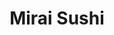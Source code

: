 ---
layout: place
title: "Mirai Sushi"
permalink: /illinois/chicago/mirai-sushi.html
stateAbbr: IL
stateName: Illinois
cityName: Chicago
seo:
  name: "Mirai Sushi"
  type: Restaurant
  links: null
description: "Mirai Sushi serves delicious sushi in Chicago, Illinois. Try fresh Japanese dishes for a great dining experience. "
place_id: ChIJ0c5uLLbSD4gREt5-41edUc0
photos:
  - name: >-
      places/ChIJ0c5uLLbSD4gREt5-41edUc0/photos/AeeoHcI0U1LRNjSFLoWlPlo23Jay3zn9oeP1lUe-MV0Tboze1yLmNz3Wm1MtxTBsB61U9Mh2URkzsvbOYzPaf3sei0PNL14XZnRMQ9wHXhP8HrS2E2r9EkVAjjsyvTsFxrKMO_MMEyU3eZLD29JMtyYvKOtfu0QYmbCd_RBFa59GxfB8IQ_84L_MOcT3fUK_BsPSWM88STU9n0gJJnwAE6bJ6UxaeqT5mCkwYcTuFulT16B2R8g6s3HLjJTrP_XaoscNoO9uDeVv9hfPB2FZOoUJxqLP11mTM53Y3NqfvBHBo6874EcUaKcit7GAdmN8TtQCsRVezqN7N23eU3JSFm0e3PO3yZJSbCq-1z7rbvvcA_I-xPdw1E3YSdyyi4KaeNcJnBXBLilP5l8X2jYfd4w5G4xbKpdacy7nwpnf_1dwElRDzN_J
    widthPx: 4032
    heightPx: 3024
    authorAttributions:
      - displayName: Leon Karl
        uri: https://maps.google.com/maps/contrib/115781321369962191485
        photoUri: >-
          https://lh3.googleusercontent.com/a-/ALV-UjW8G9WLSkCtb0x0jIPxlgUO_tlrnij2fEDBNZnrSJB2EANfJ7j3fA=s100-p-k-no-mo
    flagContentUri: >-
      https://www.google.com/local/imagery/report/?cb_client=maps_api_places.places_api&image_key=!1e10!2sCIHM0ogKEICAgICZid3UvAE&hl=en-US
    googleMapsUri: >-
      https://www.google.com/maps/place//data=!3m4!1e2!3m2!1sCIHM0ogKEICAgICZid3UvAE!2e10!4m2!3m1!1s0x880fd2b62c6eced1:0xcd519d57e37ede12
  - name: >-
      places/ChIJ0c5uLLbSD4gREt5-41edUc0/photos/AeeoHcLmh4D__3qJXcczMYlPR7Zhd1iVx8oVwpm0CDdR8XFqmqDzzyReUdpJpfmwefAKjF8KpWxf5bBEAFucP4FJR4mPtVwUTAjGRlXsnDKQT-u61FuCICKbMOs8aLKsifLGsByXSH86zmh54u3qFpOBmybVzrMZXiaP1irUvv6z5kSLYSDRsZBl5pSaUM6Z0NG4J5r8lXTSsA3iQWhnybyOeHQLiPQr70UFwPPYIEBMOiuXoFhjk8sfW_XeyCISaO_gdlgXsKDEkSp5Q2wY9BwsMonIztpstSe3Yn2qMrHvIYCZHA
    widthPx: 1900
    heightPx: 1267
    authorAttributions:
      - displayName: Mirai Sushi
        uri: https://maps.google.com/maps/contrib/116388543972220480663
        photoUri: >-
          https://lh3.googleusercontent.com/a-/ALV-UjVKxYIuM2CY1m8QLhumKpzTMAOn0egRihJifVukXY0WnT29E3Y=s100-p-k-no-mo
    flagContentUri: >-
      https://www.google.com/local/imagery/report/?cb_client=maps_api_places.places_api&image_key=!1e10!2sAF1QipNsrlI7VBTubAlv-q2eehcCCuBPZjt3fj-LCNxm&hl=en-US
    googleMapsUri: >-
      https://www.google.com/maps/place//data=!3m4!1e2!3m2!1sAF1QipNsrlI7VBTubAlv-q2eehcCCuBPZjt3fj-LCNxm!2e10!4m2!3m1!1s0x880fd2b62c6eced1:0xcd519d57e37ede12
  - name: >-
      places/ChIJ0c5uLLbSD4gREt5-41edUc0/photos/AeeoHcJ9MYv3YHQZp8dGm7dtnn4ZWCHG-cjMN1QrTEvWyhFBmyfyoRhPhgLuWu-2JjtuODLQN3ayW-YJXdlvTQPzD2zqi-kf5j-fP_7lStLLtM9aR90jbRCp-u_hBcijQW8qh0TnNgu6CKSmdaGj3e5pGFN0mbjPAW7eNsQ2lusmSs0N0w0MwXOPzfZQPITu8fdFaZAVF4DxSNZkeBH8Ce6OnbCnD-GWan72xX2iZDqm0jJS4R8rlCIKO90H6N5nBts7oL60tpK9W-9PN3k6gpq04pfx0qTzGfYaWNikRsGdgG3RBi-_oft2b72wbXTrTyR_dg3gSUax9oZ29m7NdUYmFAZaua0RLfBJat5CCbwWY08puJ2cRNuIMXJI2ajmA6pzl5C7jPg7LzEXl7Wg9h1WGx_fHyw-684KbYtDify2Rf_Lug
    widthPx: 3024
    heightPx: 4032
    authorAttributions:
      - displayName: Masakazu Watanabe
        uri: https://maps.google.com/maps/contrib/107805070723440303797
        photoUri: >-
          https://lh3.googleusercontent.com/a/ACg8ocJPwJEn2-d1vZkcYfmhjgctWsprmxBFch2b-xZsS6Ts-W1Lwg=s100-p-k-no-mo
    flagContentUri: >-
      https://www.google.com/local/imagery/report/?cb_client=maps_api_places.places_api&image_key=!1e10!2sCIHM0ogKEICAgICXif2lVQ&hl=en-US
    googleMapsUri: >-
      https://www.google.com/maps/place//data=!3m4!1e2!3m2!1sCIHM0ogKEICAgICXif2lVQ!2e10!4m2!3m1!1s0x880fd2b62c6eced1:0xcd519d57e37ede12
  - name: >-
      places/ChIJ0c5uLLbSD4gREt5-41edUc0/photos/AeeoHcKwGPgoX2SP4rIbP-8HIqAEM6d4hilzy4rIqKIHC7wgzha8M0j7zryQ6ijpd0zHtbjTwQXJGVKj2rsHcSr7kAwdB4KSqm2A1TWOeK61b5FNEY3jB0cNVQm8kNgGP6618Iad8GMHO5cvfo9JPpZbegQF3MBEetONVZR9uOOlwMVvZJ3Rs8alH5NuDTYKUg6t7y9G3gEdlCEqHlPsPPFfgZA3j9-lVGoIROMv5SIJ4MDeM5ziEIZLi8pntcZaMX4YHTx2VRNjfQUjgIgbjZrlgVAm1BgnPprjIpb4-w0-u-tpSwxZ0it7RWN5ZGOT2Tb-CZjuk1AMeVDn-XV_NywJ3uTc41OH-rIxG1YCQ1LSKuV2vUkEB6KRNxz-49BU9A2rTssWmxLU72hgUn9-8Oed174ONxp3gbru_LlJ4X0w5LXDHw
    widthPx: 3024
    heightPx: 4032
    authorAttributions:
      - displayName: Albert Therese
        uri: https://maps.google.com/maps/contrib/111299585826474122424
        photoUri: >-
          https://lh3.googleusercontent.com/a-/ALV-UjUlJ6oy_KGef8zwO9-YOCaOi1r-HAe6VGmuHH1CnpE-xvltMejV=s100-p-k-no-mo
    flagContentUri: >-
      https://www.google.com/local/imagery/report/?cb_client=maps_api_places.places_api&image_key=!1e10!2sCIHM0ogKEICAgICek5LcNQ&hl=en-US
    googleMapsUri: >-
      https://www.google.com/maps/place//data=!3m4!1e2!3m2!1sCIHM0ogKEICAgICek5LcNQ!2e10!4m2!3m1!1s0x880fd2b62c6eced1:0xcd519d57e37ede12
  - name: >-
      places/ChIJ0c5uLLbSD4gREt5-41edUc0/photos/AeeoHcIgc84lsuDgTFOATu-NER-oH6Jr76RgaSSMqSo6n0tFp6Iul8Cl-0ged0eTbD2Tidj0a6xIjloUSGpyYbZmMdeFmW8Ladjegaup4K9TqAEiH_5L4LUGptn6UxPiJ5KZiHblApdAbXAsxH11PSctFXjWglpNWdoSKD9BLYpXDPgzbbKDRaFRw0UJb0Am_MRo0ANUh_-k0Faq0bTj4cWmP7awCdDhr6S8ic3Pq_FxSNf4_I95reU3mh3Fp1ilVEiNg2Xvk-k96lzerL66ouXBhu-JY-yIjKGByjVGz_mVMywFXmOGJ_cKtFIKWgM4mJsn6K9FrO9bIW22tYj_JjhwZTGjz2CwWmItGeRvz4r68dZNgHa06u6t1PtZICciHSqiG_Q0hg3W87cqfRSES6WXL_8SSsYfg8FrklQwwgJu3kRysg
    widthPx: 4800
    heightPx: 3600
    authorAttributions:
      - displayName: Masakazu Watanabe
        uri: https://maps.google.com/maps/contrib/107805070723440303797
        photoUri: >-
          https://lh3.googleusercontent.com/a/ACg8ocJPwJEn2-d1vZkcYfmhjgctWsprmxBFch2b-xZsS6Ts-W1Lwg=s100-p-k-no-mo
    flagContentUri: >-
      https://www.google.com/local/imagery/report/?cb_client=maps_api_places.places_api&image_key=!1e10!2sCIHM0ogKEICAgICXif2lZQ&hl=en-US
    googleMapsUri: >-
      https://www.google.com/maps/place//data=!3m4!1e2!3m2!1sCIHM0ogKEICAgICXif2lZQ!2e10!4m2!3m1!1s0x880fd2b62c6eced1:0xcd519d57e37ede12
  - name: >-
      places/ChIJ0c5uLLbSD4gREt5-41edUc0/photos/AeeoHcK04shP6ATUTz_8laVN-VPUANbVP4b5fayxnJXGSb3Vnlkd3LD1svdkQj0VcwBL6QtPjabFl2dXcvzose5dhH9o5nrE5B7cvMyTVrnhH5ZZP08nwN4KDKThg4TzLMXP-RjAV85zabjxE4bDgLEHmJyreRERyymawkRsFTJeT-YwZAs1FTUWbpp8np4aaOwlK9Grt0sNpFDReSfRTZi8SC9kzN1thzrX5XCfMyIA2MU-Sx-Oa4PzJ-FBasRedBKGWs-iT9syOx33jyxAbUCLPirsGt46yac1JUXARbg7iPq8Wzc07rpyg1tU0ZvoduGrPfNwvfe2d4fNsN-UT7TPmFObO9hdSRqZMTFRYxYKGfm6qoCvWFwZLXcTBfDyPQBfRt3UOtF7egsfg64bb_XPwkNBGWekVJ8PVAIKhqz2EfJ6YQ
    widthPx: 3600
    heightPx: 4800
    authorAttributions:
      - displayName: Masakazu Watanabe
        uri: https://maps.google.com/maps/contrib/107805070723440303797
        photoUri: >-
          https://lh3.googleusercontent.com/a/ACg8ocJPwJEn2-d1vZkcYfmhjgctWsprmxBFch2b-xZsS6Ts-W1Lwg=s100-p-k-no-mo
    flagContentUri: >-
      https://www.google.com/local/imagery/report/?cb_client=maps_api_places.places_api&image_key=!1e10!2sCIHM0ogKEICAgICXif2lJQ&hl=en-US
    googleMapsUri: >-
      https://www.google.com/maps/place//data=!3m4!1e2!3m2!1sCIHM0ogKEICAgICXif2lJQ!2e10!4m2!3m1!1s0x880fd2b62c6eced1:0xcd519d57e37ede12
  - name: >-
      places/ChIJ0c5uLLbSD4gREt5-41edUc0/photos/AeeoHcKoFLk5P02QEk9GTDsslif_1k6SYmApN54vnXadCWdWfjvxzCjNiFW9Ot9DCnp_OWjEJitCb1tCcIfkKE2OEcOfWPWRt9_9oUPIW4zNsA0I4J5R3iwb0wdvwc2cfgTTmovzAY5w12Vcgt61NjQm-cpuGgQPyGDuXyEke7JD33R9CUnsVdWa_AJoYWaa3cIZuO9F-I_yWqupktN898z3dM3B-0OApGmkdP3DdFH9zkF5OgB9Q0_KrAUiWm0PJ87vBNBZyHh9hTZj2M3NiclUQKdTZ7ZfrOEaen8N0vs7Z3NCZfDTtkCOs9Oa6HjxXB5TD_02Hh64YU42qMQk0CRCAhsKMNXQPkdCvsDMD00W6ZhgFiUVP2x3hI6vVtzu0c_e9J-cSWQUosJA0dIpwjbIx9Yhvio-ZL4XSU9pMHFbFts04w
    widthPx: 4000
    heightPx: 3000
    authorAttributions:
      - displayName: Natasha McCoy
        uri: https://maps.google.com/maps/contrib/117176670543488565598
        photoUri: >-
          https://lh3.googleusercontent.com/a-/ALV-UjX4WM7-5URxtxU4tGKfAQYa7DuRVjLALaR0KF_Kr9lCbkEoFEliFA=s100-p-k-no-mo
    flagContentUri: >-
      https://www.google.com/local/imagery/report/?cb_client=maps_api_places.places_api&image_key=!1e10!2sCIHM0ogKEICAgID17_WTKg&hl=en-US
    googleMapsUri: >-
      https://www.google.com/maps/place//data=!3m4!1e2!3m2!1sCIHM0ogKEICAgID17_WTKg!2e10!4m2!3m1!1s0x880fd2b62c6eced1:0xcd519d57e37ede12
  - name: >-
      places/ChIJ0c5uLLbSD4gREt5-41edUc0/photos/AeeoHcLzk2vi9iqwDpF1OFdzGHYg_tTlWeCUJk7e-EoymCoUeeZumsgVhfSm8Ew5ARBuGy7E2K8JhGESKg4GEN9SXBqQzq6_6N7kZNo9du31h-BtorHIYz8PyfrRzigERdtuUYOwjZbuwS4EqokhiOcDCrbjEv5wDVLSsDKniLzyHz-4mkI7fFoQkmV13KFO7J015mLrrj4KrZdJNujWOzYO4n-GOuXqvxU74LokfMKr0byBTFIn6vcdsxj5s6XI6P88-sHhILtjyUxcrWz_G9kGDaa3_WsBzbu0-jpjTqQAJLwNjGYOOALsii8HRDLZQ_66rg9JCGZgE5fcVjr0IGrxRfeYSF_sKvrb3ZM1AI62q0s0Kg5ZR9TnNbDHMLWdZXOEEbZtJSKwLF--z45E0hQM54pSxMTsq9SvVp71rIc9JtDvuw
    widthPx: 2750
    heightPx: 4032
    authorAttributions:
      - displayName: Stephanie Lovell
        uri: https://maps.google.com/maps/contrib/105437019336748893461
        photoUri: >-
          https://lh3.googleusercontent.com/a-/ALV-UjXiAuWxiEyuBMkWuTmllufZPwFBpSSXad76pQcjpkZsIs3jyq3y=s100-p-k-no-mo
    flagContentUri: >-
      https://www.google.com/local/imagery/report/?cb_client=maps_api_places.places_api&image_key=!1e10!2sCIHM0ogKEICAgICRpJjxQA&hl=en-US
    googleMapsUri: >-
      https://www.google.com/maps/place//data=!3m4!1e2!3m2!1sCIHM0ogKEICAgICRpJjxQA!2e10!4m2!3m1!1s0x880fd2b62c6eced1:0xcd519d57e37ede12
  - name: >-
      places/ChIJ0c5uLLbSD4gREt5-41edUc0/photos/AeeoHcLDU8aonkornY4f1zipwwcznBz0UNhmAiiGILE3dZcv45oFkSsoTw4krTwdyWbghOe2BBs545EoiPvl1jFAW6A5iJGovwnuWiK-Vp3OQ56CyTPa9LEy0t80qmzcPDawzAbJvs7lrHNUoA3e_m5OQA3alnwlMKumz_bmrwo3PsR2E_tNTu8h5SvXvVuHXRbo8ib17WERIb_5FO9HZsLJkflYmLsk5VJjG5AwBdm5_5pp3Zs7UmE3EJ2x2umzbRaIcJvReeiPi-j8XYilO6a11Vnp36JGEDM68z8d1FtbOhGjg4M09RNSrs2IcEEOoSck9_3chx-j1I92LKQ0_X-1xT0qld5_-kFjBYh7KqtugzFUd4hUNwzM2pK9Vf-TIE0_EPEyRQl2aJ9b_RoDjH42BnD598oOjrYG6Q1y4na-zsoNdA
    widthPx: 4032
    heightPx: 3024
    authorAttributions:
      - displayName: Vincent Lin
        uri: https://maps.google.com/maps/contrib/110596517589489793919
        photoUri: >-
          https://lh3.googleusercontent.com/a/ACg8ocI44mJqIIWSZKyySGregWfhalDrIUcL18G7cBqUlwW4cN8vBQ=s100-p-k-no-mo
    flagContentUri: >-
      https://www.google.com/local/imagery/report/?cb_client=maps_api_places.places_api&image_key=!1e10!2sCIHM0ogKEICAgID65fmPbA&hl=en-US
    googleMapsUri: >-
      https://www.google.com/maps/place//data=!3m4!1e2!3m2!1sCIHM0ogKEICAgID65fmPbA!2e10!4m2!3m1!1s0x880fd2b62c6eced1:0xcd519d57e37ede12
  - name: >-
      places/ChIJ0c5uLLbSD4gREt5-41edUc0/photos/AeeoHcLuj8EKe4uCbtH5yBa_oJydGvKrnpgwDmBc28v0fdPHqsyyDyxYS-C1Y1GqdcE5C6lRoUcTb3ev5zzh5Hy_S6XoD5x5ppRADHIxCUzZsd2QoBC0mjhckgTcHhCCWt1lLZaFBAvdR9cFu2GYVkqIOIPfxi6Wwtul54FTb2lP13Z8HcnDpCO-7ZSZkt3ysjmJ8urRCLINAZwfeu82bNEcpg2NwVPoKHLfpQQ8qfYUKM1MoT9FesDNKhH95Pnj9uizJyniL-vJveYLSqg-L0Sdy6JCY4IrXLLvutN2aasbxGkDBYNU_S848CTM8FHnesj0P0xCjoiks890yhpSgoQjgKszb6Ew9a2cEc_RjsqOdIA4ZBiSBrSkKum_PubVWeMMacAxFKN5zeQ-zevh6f05-6v-peqece6YEC_NHAhNl_Dt8ZSf
    widthPx: 3024
    heightPx: 4032
    authorAttributions:
      - displayName: Julia Levine
        uri: https://maps.google.com/maps/contrib/101635153269944900751
        photoUri: >-
          https://lh3.googleusercontent.com/a-/ALV-UjWETflbiiPrCGSLR6HbeTlHzhIMzsfNnXNeY7vdNg8Jc0En3djJ=s100-p-k-no-mo
    flagContentUri: >-
      https://www.google.com/local/imagery/report/?cb_client=maps_api_places.places_api&image_key=!1e10!2sCIHM0ogKEICAgID-suOQiQE&hl=en-US
    googleMapsUri: >-
      https://www.google.com/maps/place//data=!3m4!1e2!3m2!1sCIHM0ogKEICAgID-suOQiQE!2e10!4m2!3m1!1s0x880fd2b62c6eced1:0xcd519d57e37ede12
address: 990 N Mies Van Der Rohe Way, Chicago, IL 60611, USA
street: 990 N Mies Van Der Rohe Way
city: Chicago
state: IL
zip: '60611'
country: USA
neighborhood: Streeterville
latitude: '41.899878'
longitude: '-87.621938'
accessibility_options:
  wheelchairAccessibleEntrance: true
business_status: OPERATIONAL
name: Mirai Sushi
google_maps_links:
  directionsUri: >-
    https://www.google.com/maps/dir//''/data=!4m7!4m6!1m1!4e2!1m2!1m1!1s0x880fd2b62c6eced1:0xcd519d57e37ede12!3e0
  placeUri: https://maps.google.com/?cid=14794779251693248018
  writeAReviewUri: >-
    https://www.google.com/maps/place//data=!4m3!3m2!1s0x880fd2b62c6eced1:0xcd519d57e37ede12!12e1
  reviewsUri: >-
    https://www.google.com/maps/place//data=!4m4!3m3!1s0x880fd2b62c6eced1:0xcd519d57e37ede12!9m1!1b1
  photosUri: >-
    https://www.google.com/maps/place//data=!4m3!3m2!1s0x880fd2b62c6eced1:0xcd519d57e37ede12!10e5
primary_type: Sushi Restaurant
opening_hours:
  regular: null
  current: null
secondary_opening_hours:
  regular:
    weekdayDescriptions: null
    type: null
  current:
    weekdayDescriptions: null
    type: null
phone: null
price_level: null
price_range: null
rating: null
rating_count: 0
website: null
reviews: null
parking_options: null
payment_options: null
allow_dogs: null
curbside_pickup: null
delivery: null
dine_in: null
good_for_children: null
good_for_groups: null
good_for_sports: null
live_music: null
menu_for_children: null
outdoor_seating: null
reservable: null
restroom: null
serves_beer: null
serves_breakfast: null
serves_brunch: null
serves_cocktails: null
serves_coffee: null
serves_dinner: null
serves_dessert: null
serves_lunch: null
serves_vegetarian_food: null
serves_wine: null
takeout: null
update_category: essentials
summary: null

---